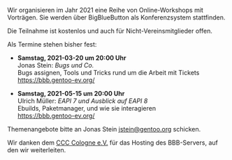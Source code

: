 <!--
.. title: Online-Workshops 2021
.. slug: online-workshops-2021
.. date: 2021-03-10 21:30:00 UTC+01:00
.. tags: 
.. category: 
.. link: 
.. description: 
.. type: text
-->

Wir organisieren im Jahr 2021 eine Reihe von Online-Workshops mit
Vorträgen. Sie werden über BigBlueButton als Konferenzsystem
stattfinden.

Die Teilnahme ist kostenlos und auch für Nicht-Vereinsmitglieder offen.

Als Termine stehen bisher fest:

- **Samstag, 2021-03-20 um 20:00 Uhr**  
  Jonas Stein: *Bugs und Co.*  
  Bugs assignen, Tools und Tricks rund um die Arbeit mit Tickets  
  <https://bbb.gentoo-ev.org/>

- **Samstag, 2021-05-15 um 20:00 Uhr**  
  Ulrich Müller: *EAPI 7 und Ausblick auf EAPI 8*  
  Ebuilds, Paketmanager, und wie sie interagieren  
  <https://bbb.gentoo-ev.org/>

Themenangebote bitte an Jonas Stein <jstein@gentoo.org> schicken.

Wir danken dem [CCC Cologne e.V.](https://koeln.ccc.de/) für das
Hosting des BBB-Servers, auf den wir weiterleiten.
